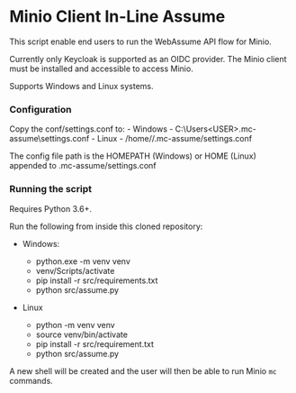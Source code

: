 # Minio Client In-Line Assume

This script enable end users to run the WebAssume API flow for Minio. 

Currently only Keycloak is supported as an OIDC provider. 
The Minio client must be installed and accessible to access Minio. 

Supports Windows and Linux systems. 

### Configuration
Copy the conf/settings.conf to:
    - Windows - C:\Users\<USER>\.mc-assume\settings.conf
    - Linux - /home/<USER>/.mc-assume/settings.conf

The config file path is the HOMEPATH (Windows) or HOME (Linux) appended
    to .mc-assume/settings.conf

### Running the script
Requires Python 3.6+.

Run the following from inside this cloned repository:

- Windows:
    - python.exe -m venv venv
    - venv/Scripts/activate
    - pip install -r src/requirements.txt
    - python src/assume.py

- Linux
    - python -m venv venv
    - source venv/bin/activate
    - pip install -r src/requirement.txt
    - python src/assume.py 

A new shell will be created and the user will then be able to run Minio
    `mc` commands.